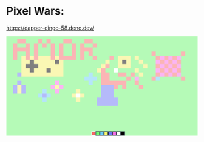 # Pixel Wars:
https://dapper-dingo-58.deno.dev/

![Texto Alternativo](https://github.com/liyo-dev/assets/blob/main/pixel%20wars%20capture.jpg)


